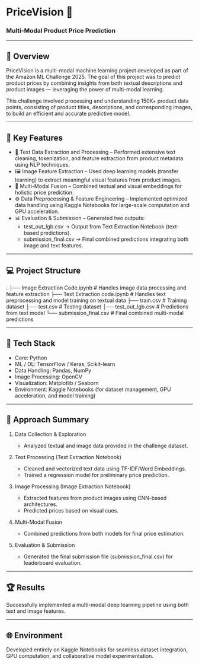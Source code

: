 # PriceVision 🔮
### Multi-Modal Product Price Prediction

---

## 📘 Overview

PriceVision is a multi-modal machine learning project developed as part of the Amazon ML Challenge 2025. The goal of this project was to predict product prices by combining insights from both textual descriptions and product images — leveraging the power of multi-modal learning.

This challenge involved processing and understanding 150K+ product data points, consisting of product titles, descriptions, and corresponding images, to build an efficient and accurate predictive model.

---

## 🧩 Key Features

* 🧾 Text Data Extraction and Processing – Performed extensive text cleaning, tokenization, and feature extraction from product metadata using NLP techniques.
* 🖼️ Image Feature Extraction – Used deep learning models (transfer learning) to extract meaningful visual features from product images.
* 🔗 Multi-Modal Fusion – Combined textual and visual embeddings for holistic price prediction.
* ⚙️ Data Preprocessing & Feature Engineering – Implemented optimized data handling using Kaggle Notebooks for large-scale computation and GPU acceleration.
* 📊 Evaluation & Submission – Generated two outputs:
    * test_out_lgb.csv → Output from Text Extraction Notebook (text-based predictions).
    * submission_final.csv → Final combined predictions integrating both image and text features.

---

## 💻 Project Structure


.
├── Image Extraction Code.ipynb     # Handles image data processing and feature extraction
├── Text Extraction code.ipynb    # Handles text preprocessing and model training on textual data
├── train.csv                     # Training dataset
├── test.csv                      # Testing dataset
├── test_out_lgb.csv              # Predictions from text model
└── submission_final.csv          # Final combined multi-modal predictions

---

## 🧠 Tech Stack

* Core: Python
* ML / DL: TensorFlow / Keras, Scikit-learn
* Data Handling: Pandas, NumPy
* Image Processing: OpenCV
* Visualization: Matplotlib / Seaborn
* Environment: Kaggle Notebooks (for dataset management, GPU acceleration, and model training)

---

## 🚀 Approach Summary

1.  Data Collection & Exploration
    * Analyzed textual and image data provided in the challenge dataset.

2.  Text Processing (Text Extraction Notebook)
    * Cleaned and vectorized text data using TF-IDF/Word Embeddings.
    * Trained a regression model for preliminary price prediction.

3.  Image Processing (Image Extraction Notebook)
    * Extracted features from product images using CNN-based architectures.
    * Predicted prices based on visual cues.

4.  Multi-Modal Fusion
    * Combined predictions from both models for final price estimation.

5.  Evaluation & Submission
    * Generated the final submission file (submission_final.csv) for leaderboard evaluation.

---

## 🏆 Results

Successfully implemented a multi-modal deep learning pipeline using both text and image features.

---

## 🌐 Environment

Developed entirely on Kaggle Notebooks for seamless dataset integration, GPU computation, and collaborative model experimentation.
